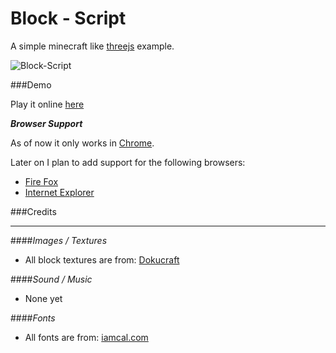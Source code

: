 # **Block - Script**

A simple minecraft like [threejs](http://threejs.org) example.

![Block-Script](http://rdfriedl.github.io/img/games/block-script/block-script3.png)


###Demo

Play it online [here](http://rdfriedl.github.io/block-script/)

***Browser Support***

As of now it only works in [Chrome](http://www.google.com/chrome/).

Later on I plan to add support for the following browsers:

 - [Fire Fox](https://www.mozilla.org/en-US/firefox/new/)
 - [Internet Explorer](http://windows.microsoft.com/en-us/internet-explorer)


###Credits

----------
####*Images / Textures*

 - All block textures are from: [Dokucraft](http://dokucraft.co.uk/)

####*Sound / Music*

 - None yet

####*Fonts*

 - All fonts are from: [iamcal.com](http://www.iamcal.com/misc/fonts)
